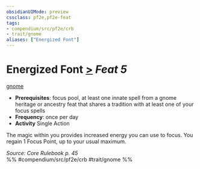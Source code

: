 ```yaml
---
obsidianUIMode: preview
cssclass: pf2e,pf2e-feat
tags:
- compendium/src/pf2e/crb
- trait/gnome
aliases: ["Energized Font"]
---
```

# Energized Font  [>](/rules/core-rulebook/chapter-9-playing-the-game.md#Actions "Single Action") *Feat 5*  
[gnome](/rules/traits/gnome.md)  

- **Prerequisites**: focus pool, at least one innate spell from a gnome heritage or ancestry feat that shares a tradition with at least one of your focus spells
- **Frequency**: once per day
- **Activity** Single Action

The magic within you provides increased energy you can use to focus. You regain 1 Focus Point, up to your usual maximum.

*Source: Core Rulebook p. 45*  
%% #compendium/src/pf2e/crb #trait/gnome %%
